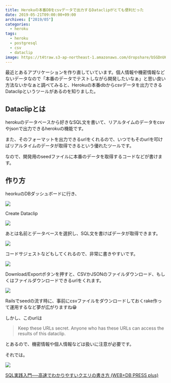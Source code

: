 ```yaml
---
title: Herokuの本番DBをcsvデータで出力するDataclipがとても便利だった
date: 2019-05-21T09:00:00+09:00
archives: ["2019/05"]
categories:
  - heroku
tags:
  - heroku
  - postgresql
  - csv
  - dataclip
image: https://t4traw.s3-ap-northeast-1.amazonaws.com/dropshare/bSGDnU6UsCQCMyOZpM5yWyW1veVLed5q.png
---
```

最近とあるアプリケーションを作り直していています。個人情報や機密情報などないデータなので「本番のデータでテストしながら開発したいなぁ」と思い良い方法ないかなぁと調べてみると、Herokuの本番dbからcsvデータを出力できるDataclipというツールがあるのを知りました。

<!--more-->

## Dataclipとは

herokuのデータベースから好きなSQL文を書いて、リアルタイムのデータをcsvやjsonで出力できるherokuの機能です。

また、そのフォーマットを出力できるurlをくれるので、いつでもそのurlを叩けばリアルタイムのデータが取得できるという優れたツールです。

なので、開発用のseedファイルに本番のデータを取得するコードなどが書けます。

## 作り方

heorkuのDBダッシュボードに行き、

![](https://t4traw.s3-ap-northeast-1.amazonaws.com/dropshare/VG1rpzqjxWJtCvBzkHo8awkA70ehqVNc.png)

Create Dataclip

![](https://t4traw.s3-ap-northeast-1.amazonaws.com/dropshare/Fig31bOyXD7Nj5DqKM3VjlG66rfE5CAJ.png)

あとは名前とデータベースを選択し、SQL文を書けばデータが取得できます。

![](https://t4traw.s3-ap-northeast-1.amazonaws.com/dropshare/9PVxQqp7OvJdtJyodoYC0U9XDqhIcqXN.png)

コードサジェストなどもしてくれるので、非常に書きやすいです。

![](https://t4traw.s3-ap-northeast-1.amazonaws.com/dropshare/APDL7lmXRUtNh22XYror6B6gYdtwCM3Y.png)

Download/Exportボタンを押すと、CSVかJSONのファイルダウンロード、もしくはファイルダウンロードできるurlをくれます。

![](https://t4traw.s3-ap-northeast-1.amazonaws.com/dropshare/hEVgeVZpe3fEdYdwFMH7pw01t97y8v2x.png)

Railsでseedの流す時に、事前にcsvファイルをダウンロードしておくrake作って運用するなど夢が広がりますね😁

しかし、このurlは

> Keep these URLs secret. Anyone who has these URLs can access the results of this dataclip.

とあるので、機密情報や個人情報などは扱いに注意が必要です。

それでは。

<div class="amazfy">
<a href="https://www.amazon.co.jp/dp/4774173010?tag=t4traw-22">
<img src="https://ws-fe.amazon-adsystem.com/widgets/q?_encoding=UTF8&ASIN=4774173010&Format=_SL250_&ID=AsinImage&MarketPlace=JP&ServiceVersion=20070822&WS=1&tag=t4traw-22&language=ja_JP">
<p>SQL実践入門──高速でわかりやすいクエリの書き方 (WEB+DB PRESS plus)</p>
</a>
</div>
